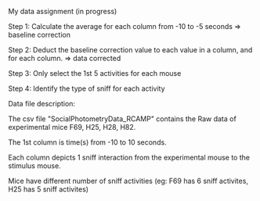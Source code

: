 My data assignment (in progress)

  Step 1: Calculate the average for each column from -10 to -5 seconds => baseline correction
  
  Step 2: Deduct the baseline correction value to each value in a column, and for each column. => data corrected
  
  Step 3: Only select the 1st 5 activities for each mouse
  
  Step 4: Identify the type of sniff for each activity
  
Data file description:

  The csv file "SocialPhotometryData_RCAMP" contains the Raw data of experimental mice F69, H25, H28, H82.
  
  The 1st column is time(s) from -10 to 10 seconds.
  
  Each column depicts 1 sniff interaction from the experimental mouse to the stimulus mouse.
  
  Mice have different number of sniff activities (eg: F69 has 6 sniff activites, H25 has 5 sniff activites)